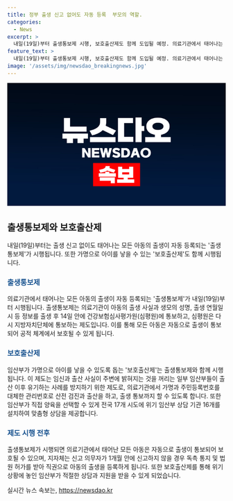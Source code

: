 ```yaml
---
title: 정부 출생 신고 없어도 자동 등록  부모의 역할.
categories:
  - News
excerpt: >
  내일(19일)부터 출생통보제 시행, 보호출산제도 함께 도입될 예정. 의료기관에서 태어나는 모든 아동의 출생이 자동으로 등록되며, 보호출산제는 가명으로 아이를 낳을 수 있는 제도. 출생정보가 지자체로 통보되면 1개월 안에 신고 의무자가 신고하지 않으면 의무자에게 독촉 통지 후 법원의 허가로 등록될 예정. 임산부 상담기관 설치로 맞춤형 상담 제공 및 보호 출산을 희망하는 임산부에 대한 지원 강화될 예정.
feature_text: >
  내일(19일)부터 출생통보제 시행, 보호출산제도 함께 도입될 예정. 의료기관에서 태어나는 모든 아동의 출생이 자동으로 등록되며, 보호출산제는 가명으로 아이를 낳을 수 있는 제도. 출생정보가 지자체로 통보되면 1개월 안에 신고 의무자가 신고하지 않으면 의무자에게 독촉 통지 후 법원의 허가로 등록될 예정. 임산부 상담기관 설치로 맞춤형 상담 제공 및 보호 출산을 희망하는 임산부에 대한 지원 강화될 예정.
image: '/assets/img/newsdao_breakingnews.jpg'
---
```


<p><img src="/assets/img/newsdao_breakingnews.jpg" alt="koreaapp 속보" /></p>

<h2 data-ke-size="size26">출생통보제와 보호출산제</h2>

<p data-ke-size="size16">내일(19일)부터는 출생 신고 없이도 태어나는 모든 아동의 출생이 자동 등록되는 '출생통보제'가 시행됩니다. 또한 가명으로 아이를 낳을 수 있는 '보호출산제'도 함께 시행됩니다.</p>

<h3><b><span style="color: #1a5490;">출생통보제</span></b></h3>

<p data-ke-size="size16">의료기관에서 태어나는 모든 아동의 출생이 자동 등록되는 '출생통보제'가 내일(19일)부터 시행됩니다. 출생통보제는 의료기관이 아동의 출생 사실과 생모의 성명, 출생 연월일시 등 정보를 출생 후 14일 안에 건강보험심사평가원(심평원)에 통보하고, 심평원은 다시 지방자치단체에 통보하는 제도입니다. 이를 통해 모든 아동은 자동으로 출생이 통보되어 공적 체계에서 보호될 수 있게 됩니다.</p>

<h3><b><span style="color: #1a5490;">보호출산제</span></b></h3>

<p data-ke-size="size16">임산부가 가명으로 아이를 낳을 수 있도록 돕는 '보호출산제'는 출생통보제와 함께 시행됩니다. 이 제도는 임신과 출산 사실이 주변에 밝혀지는 것을 꺼리는 일부 임산부들이 출산 이후 유기하는 사례를 방지하기 위한 제도로, 의료기관에서 가명과 주민등록번호를 대체한 관리번호로 산전 검진과 출산을 하고, 출생 통보까지 할 수 있도록 합니다. 또한 임산부가 직접 양육을 선택할 수 있게 전국 17개 시도에 위기 임산부 상담 기관 16개를 설치하여 맞춤형 상담을 제공합니다.</p>

<h3><b><span style="color: #1a5490;">제도 시행 전후</span></b></h3>

<p data-ke-size="size16">출생통보제가 시행되면 의료기관에서 태어난 모든 아동은 자동으로 출생이 통보되어 보호될 수 있으며, 지자체는 신고 의무자가 1개월 안에 신고하지 않을 경우 독촉 통지 및 법원 허가를 받아 직권으로 아동의 출생을 등록하게 됩니다. 또한 보호출산제를 통해 위기 상황에 놓인 임산부가 적절한 상담과 지원을 받을 수 있게 되었습니다.</p>
실시간 뉴스 속보는, <a href="https://newsdao.kr" rel="dofollow">https://newsdao.kr</a>


